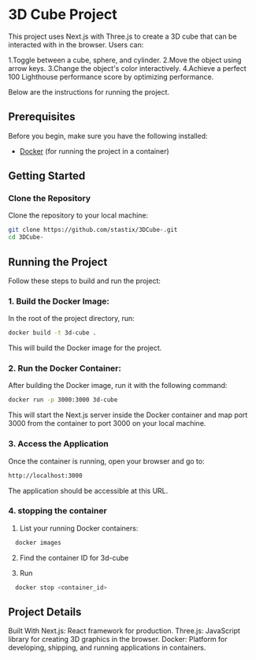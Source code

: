 # 3D Cube Project

This project uses Next.js with Three.js to create a 3D cube that can be interacted with in the browser. Users can:

1.Toggle between a cube, sphere, and cylinder.
2.Move the object using arrow keys.
3.Change the object's color interactively.
4.Achieve a perfect 100 Lighthouse performance score by optimizing performance.  


Below are the instructions for running the project.

## Prerequisites

Before you begin, make sure you have the following installed:

- [Docker](https://www.docker.com/get-started) (for running the project in a container)

## Getting Started

### Clone the Repository

Clone the repository to your local machine:

```bash
git clone https://github.com/stastix/3DCube-.git
cd 3DCube-
```

## Running the Project

Follow these steps to build and run the project:

### 1. Build the Docker Image:

In the root of the project directory, run:

```bash
docker build -t 3d-cube .
```

This will build the Docker image for the project.

### 2. Run the Docker Container:

After building the Docker image, run it with the following command:

```bash
docker run -p 3000:3000 3d-cube
```

This will start the Next.js server inside the Docker container and map port 3000 from the container to port 3000 on your local machine.

### 3. Access the Application

Once the container is running, open your browser and go to:

```bash
http://localhost:3000
```

The application should be accessible at this URL.

### 4. stopping the container

1. List your running Docker containers:

```bash
  docker images

```

2. Find the container ID for 3d-cube

3. Run

```bash
  docker stop <container_id>
```

## Project Details

Built With
Next.js: React framework for production.
Three.js: JavaScript library for creating 3D graphics in the browser.
Docker: Platform for developing, shipping, and running applications in containers.
